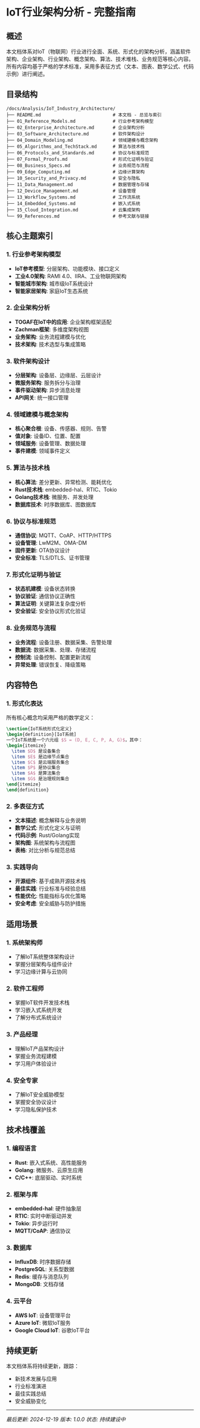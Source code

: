 # IoT行业架构分析 - 完整指南

## 概述

本文档体系对IoT（物联网）行业进行全面、系统、形式化的架构分析，涵盖软件架构、企业架构、行业架构、概念架构、算法、技术堆栈、业务规范等核心内容。所有内容均基于严格的学术标准，采用多表征方式（文本、图表、数学公式、代码示例）进行阐述。

## 目录结构

```text
/docs/Analysis/IoT_Industry_Architecture/
├── README.md                           # 本文档 - 总览与索引
├── 01_Reference_Models.md              # 行业参考架构模型
├── 02_Enterprise_Architecture.md       # 企业架构分析
├── 03_Software_Architecture.md         # 软件架构设计
├── 04_Domain_Modeling.md               # 领域建模与概念架构
├── 05_Algorithms_and_TechStack.md      # 算法与技术栈
├── 06_Protocols_and_Standards.md       # 协议与标准规范
├── 07_Formal_Proofs.md                 # 形式化证明与验证
├── 08_Business_Specs.md                # 业务规范与流程
├── 09_Edge_Computing.md                # 边缘计算架构
├── 10_Security_and_Privacy.md          # 安全与隐私
├── 11_Data_Management.md               # 数据管理与存储
├── 12_Device_Management.md             # 设备管理
├── 13_Workflow_Systems.md              # 工作流系统
├── 14_Embedded_Systems.md              # 嵌入式系统
├── 15_Cloud_Integration.md             # 云集成架构
└── 99_References.md                    # 参考文献与链接
```

## 核心主题索引

### 1. 行业参考架构模型
- **IoT参考模型**: 分层架构、功能模块、接口定义
- **工业4.0架构**: RAMI 4.0、IIRA、工业物联网架构
- **智能城市架构**: 城市级IoT系统设计
- **智能家居架构**: 家庭IoT生态系统

### 2. 企业架构分析
- **TOGAF在IoT中的应用**: 企业架构框架适配
- **Zachman框架**: 多维度架构视图
- **业务架构**: 业务流程建模与优化
- **技术架构**: 技术选型与集成策略

### 3. 软件架构设计
- **分层架构**: 设备层、边缘层、云层设计
- **微服务架构**: 服务拆分与治理
- **事件驱动架构**: 异步消息处理
- **API网关**: 统一接口管理

### 4. 领域建模与概念架构
- **核心聚合根**: 设备、传感器、规则、告警
- **值对象**: 设备ID、位置、配置
- **领域服务**: 设备管理、数据处理
- **事件建模**: 领域事件定义

### 5. 算法与技术栈
- **核心算法**: 差分更新、异常检测、能耗优化
- **Rust技术栈**: embedded-hal、RTIC、Tokio
- **Golang技术栈**: 微服务、并发处理
- **数据库技术**: 时序数据库、图数据库

### 6. 协议与标准规范
- **通信协议**: MQTT、CoAP、HTTP/HTTPS
- **设备管理**: LwM2M、OMA-DM
- **固件更新**: OTA协议设计
- **安全标准**: TLS/DTLS、证书管理

### 7. 形式化证明与验证
- **状态机建模**: 设备状态转换
- **协议验证**: 通信协议正确性
- **算法证明**: 关键算法复杂度分析
- **安全验证**: 安全协议形式化验证

### 8. 业务规范与流程
- **业务流程**: 设备注册、数据采集、告警处理
- **数据流**: 数据采集、处理、存储流程
- **控制流**: 设备控制、配置更新流程
- **异常处理**: 错误恢复、降级策略

## 内容特色

### 1. 形式化表达
所有核心概念均采用严格的数学定义：

```latex
\section{IoT系统形式化定义}
\begin{definition}[IoT系统]
一个IoT系统是一个六元组 $S = (D, E, C, P, A, G)$，其中：
\begin{itemize}
  \item $D$ 是设备集合
  \item $E$ 是边缘节点集合  
  \item $C$ 是云端服务集合
  \item $P$ 是协议集合
  \item $A$ 是算法集合
  \item $G$ 是治理规则集合
\end{itemize}
\end{definition}
```

### 2. 多表征方式
- **文本描述**: 概念解释与业务说明
- **数学公式**: 形式化定义与证明
- **代码示例**: Rust/Golang实现
- **架构图**: 系统架构与流程图
- **表格**: 对比分析与规范总结

### 3. 实践导向
- **开源组件**: 基于成熟开源技术栈
- **最佳实践**: 行业标准与经验总结
- **性能优化**: 性能指标与优化策略
- **安全考虑**: 安全威胁与防护措施

## 适用场景

### 1. 系统架构师
- 了解IoT系统整体架构设计
- 掌握分层架构与组件设计
- 学习边缘计算与云协同

### 2. 软件工程师
- 掌握IoT软件开发技术栈
- 学习嵌入式系统开发
- 了解分布式系统设计

### 3. 产品经理
- 理解IoT产品架构设计
- 掌握业务流程建模
- 学习用户体验设计

### 4. 安全专家
- 了解IoT安全威胁模型
- 掌握安全协议设计
- 学习隐私保护技术

## 技术栈覆盖

### 1. 编程语言
- **Rust**: 嵌入式系统、高性能服务
- **Golang**: 微服务、云原生应用
- **C/C++**: 底层驱动、实时系统

### 2. 框架与库
- **embedded-hal**: 硬件抽象层
- **RTIC**: 实时中断驱动并发
- **Tokio**: 异步运行时
- **MQTT/CoAP**: 通信协议

### 3. 数据库
- **InfluxDB**: 时序数据存储
- **PostgreSQL**: 关系型数据
- **Redis**: 缓存与消息队列
- **MongoDB**: 文档存储

### 4. 云平台
- **AWS IoT**: 设备管理平台
- **Azure IoT**: 微软IoT服务
- **Google Cloud IoT**: 谷歌IoT平台

## 持续更新

本文档体系将持续更新，跟踪：
- 新技术发展与应用
- 行业标准演进
- 最佳实践总结
- 安全威胁变化

---

*最后更新: 2024-12-19*
*版本: 1.0.0*
*状态: 持续建设中* 